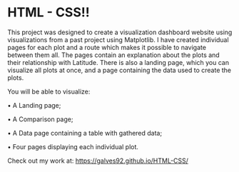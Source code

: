 #                                                        HTML - CSS!!

This project was designed to create a visualization dashboard website using visualizations from a past project using Matplotlib. 
I have created individual pages for each plot and a route which makes it possible to navigate between them all. The pages contain an explanation about the plots and their relationship with Latitude. There is also a landing page, which you can visualize all plots at once, and a page containing the data used to create the plots. 

You will be able to visualize:

•	A Landing page;

•	A Comparison page;

•	A Data page containing a table with gathered data;

•	Four pages displaying each individual plot. 

Check out my work at:
https://galves92.github.io/HTML-CSS/

